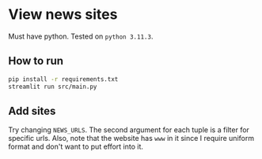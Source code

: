 # View news sites
Must have python. Tested on `python 3.11.3`.

## How to run
```bash
pip install -r requirements.txt
streamlit run src/main.py
```

## Add sites
Try changing `NEWS_URLS`. The second argument for each tuple is a filter for specific urls. Also, note that the website has `www` in it since I require uniform format and don't want to put effort into it.